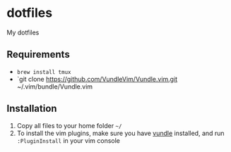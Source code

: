 # dotfiles
My dotfiles

## Requirements

* `brew install tmux`
* `git clone https://github.com/VundleVim/Vundle.vim.git ~/.vim/bundle/Vundle.vim


## Installation

1. Copy all files to your home folder `~/`
2. To install the vim plugins, make sure you have [vundle](https://github.com/VundleVim/Vundle.vim) installed, and run `:PluginInstall` in your vim console

